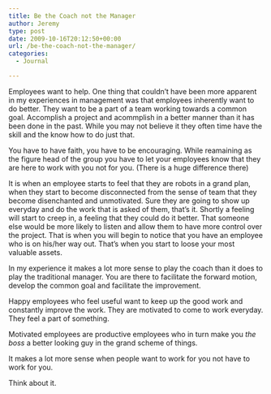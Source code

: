 ```yaml
---
title: Be the Coach not the Manager
author: Jeremy
type: post
date: 2009-10-16T20:12:50+00:00
url: /be-the-coach-not-the-manager/
categories:
  - Journal

---
```

Employees want to help. One thing that couldn&#8217;t have been more apparent in my experiences in management was that employees inherently want to do better. They want to be a part of a team working towards a common goal. Accomplish a project and acommplish in a better manner than it has been done in the past. While you may not believe it they often time have the skill and the know how to do just that.

You have to have faith, you have to be encouraging. While reamaining as the figure head of the group you have to let your employees know that they are here to work with you not for you. (There is a huge difference there)

It is when an employee starts to feel that they are robots in a grand plan, when they start to become disconnected from the sense of team that they become disenchanted and unmotivated. Sure they are going to show up everyday and do the work that is asked of them, that&#8217;s it. Shortly a feeling will start to creep in, a feeling that they could do it better. That someone else would be more likely to listen and allow them to have more control over the project. That is when you will begin to notice that you have an employee who is on his/her way out. That&#8217;s when you start to loose your most valuable assets.

In my experience it makes a lot more sense to play the coach than it does to play the traditional manager. You are there to facilitate the forward motion, develop the common goal and facilitate the improvement.

Happy employees who feel useful want to keep up the good work and constantly improve the work. They are motivated to come to work everyday. They feel a part of something.

Motivated employees are productive employees who in turn make you _the boss_ a better looking guy in the grand scheme of things.

It makes a lot more sense when people want to work for you not have to work for you.

Think about it.